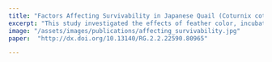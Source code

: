 ```yaml
---
title: "Factors Affecting Survivability in Japanese Quail (Coturnix coturnix japonica)"
excerpt: "This study investigated the effects of feather color, incubation length, hatch weight, parasite infestation, and genetic factors on the survivability of quails up to 42 days of age.<p>Feather Color: The survival probability of white quails was found to be 56% lower compared to other colors.<p>Incubation Length: Quails hatched after 17 days of incubation had a higher survival rate than those hatched after 18 days or more.<p>Hatch Weight: A 1-gram increase in hatch weight increased the probability of survival by 21%.<p>Parasite Infestation: Quails exposed to poultry red mites had a 2.63 times higher risk of death. The risk of death increased by 11% per 1,000 mites.<p>Genetic Effects: Survivability is influenced by a combination of environmental and genetic factors. Heritability estimates indicate a low to moderate genetic effect.<p>In conclusion, quail survival is determined by multiple environmental and genetic factors, with feather color, hatch weight, incubation length, and parasite infestation playing significant roles."
image: "/assets/images/publications/affecting_survivability.jpg"
paper:  "http://dx.doi.org/10.13140/RG.2.2.22590.80965"

---
```

